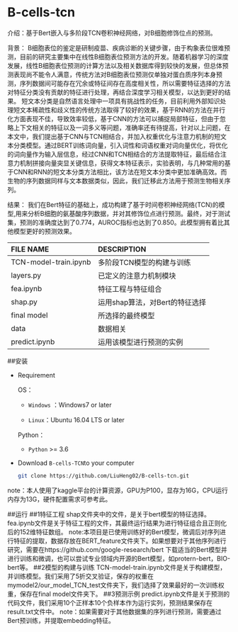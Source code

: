 # B-cells-tcn
介绍：基于Bert嵌入与多阶段TCN卷积神经网络，对B细胞修饰位点的预测。

背景：
    B细胞表位的鉴定是研制疫苗、疾病诊断的关键步骤，由于构象表位很难预测，目前的研究主要集中在线性B细胞表位预测方法的开发。随着机器学习的深度发展，线性B细胞表位预测的计算方法以及相关数据库得到较快的发展，但总体预测表现尚不能令人满意，传统方法对B细胞表位预测仅单独对蛋白质序列本身预测，序列数据间可能存在冗余或特征间存在高度相关性，所以需要特征选择的方法对特征分类没有贡献的特征进行处理，再结合深度学习相关模型，以达到更好的结果。
    短文本分类是自然语言处理中一项具有挑战性的任务，目前利用外部知识处理短文本稀疏性和歧义性的传统方法取得了较好的效果，基于RNN的方法在并行化方面表现不佳，导致效率较低，基于CNN的方法可以捕捉局部特征，但由于忽略上下文相关的特征以及一词多义等问题，准确率还有待提高，针对以上问题，在本文中，我们提出基于CNN与TCN相结合，并加入权重优化与注意力机制的短文本分类模型。通过BERT训练词向量，引入词性和词语权重对词向量优化，将优化的词向量作为输入层信息，经过CNN和TCN相结合的方法提取特征，最后结合注意力机制拼接向量突显关键信息，获得文本特征表示，实验表明，与几种常用的基于CNN和RNN的短文本分类方法相比，该方法在短文本分类中更加准确高效。而生物的序列数据同样与文本数据类似，因此，我们迁移此方法用于预测生物相关序列。

结果：
    我们在Bert特征的基础上，成功构建了基于时间卷积神经网络(TCN)的模型,用来分析B细胞的氨基酸序列数据，并对其修饰位点进行预测。最终，对于测试集，预测的准确度达到了0.774，AUROC指标也达到了0.850。此模型拥有着比其他模型更好的预测效果。
    

| FILE NAME           | DESCRIPTION                                                  |
| :------------------ | :----------------------------------------------------------- |
| TCN-model-train.ipynb  | 多阶段TCN模型的构建与训练 |
| layers.py           | 已定义的注意力机制模块 |
| fea.ipynb            | 特征工程与特征组合 |
| shap.py             | 运用shap算法，对Bert的特征选择 |
| final model       | 所选择的最终模型 |
| data                | 数据相关         |
| predict.ipynb          | 运用该模型进行预测的实例           |

##安装
- Requirement
  
  OS：
  
  - `Windows` ：Windows7 or later
  
  - `Linux`：Ubuntu 16.04 LTS or later
  
  Python：
  
  - `Python` >= 3.6
  
- Download `B-cells-TCN`to your computer

  ```bash
  git clone https://github.com/LiuHeng02/B-cells-tcn.git
  ```
note：本人使用了kaggle平台的计算资源，GPU为P100，显存为16G，CPU运行内存为13G，硬件配置需求可参考此。

##运行
##1特征工程
shap文件夹中的文件，是关于bert模型的特征选择。fea.ipynb文件是关于特征工程的文件，其最终运行结果为进行特征组合且正则化后的152维特征数组。
note:本项目是已使用训练好的Bert模型，微调后对序列进行特征的提取，数据存放在BERT_feature文件夹下。如果想要对于其他序列进行研究，需要在https://github.com/google-research/bert 下载适当的Bert模型并进行训练和微调，也可以尝试专业领域内开源的Bert模型，如protern-bert，BIO-bert等。
##2模型的构建与训练
TCN-model-train.ipynb文件是关于构建模型，并训练模型。我们采用了5折交叉验证，保存的权重在mymodel2/our_model_TCN_test文件夹下，我们选择了效果最好的一次训练权重，保存在final model文件夹下。
##3预测示例
predict.ipynb文件是关于预测的代码文件，我们采用10个正样本10个负样本作为运行实列，预测结果保存在result.txt文件中。
note：如果需要对于其他数据集的序列进行预测，需要通过Bert预训练，并提取embedding特征。


